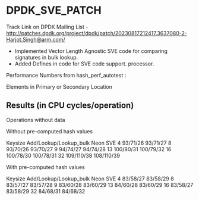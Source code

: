 # DPDK_SVE_PATCH

Track Link on DPDK Mailing List - http://patches.dpdk.org/project/dpdk/patch/20230817212417.3637080-2-Harjot.Singh@arm.com/

- Implemented Vector Length Agnostic SVE code for comparing signatures
in bulk lookup.
- Added Defines in code for SVE code support.
processor.

Performance Numbers from hash_perf_autotest :

Elements in Primary or Secondary Location

Results (in CPU cycles/operation)
-----------------------------------
 Operations without data

Without pre-computed hash values

Keysize     Add/Lookup/Lookup_bulk
            Neon         SVE
4           93/71/26     93/71/27
8           93/70/26     93/70/27
9           94/74/27     94/74/28
13          100/80/31    100/79/32
16          100/78/30    100/78/31
32          109/110/38   108/110/39

With pre-computed hash values

Keysize     Add/Lookup/Lookup_bulk
            Neon         SVE
4           83/58/27     83/58/29
8           83/57/27     83/57/28
9           83/60/28     83/60/29
13          84/60/28     83/60/29
16          83/58/27     83/58/29
32          84/68/31     84/68/32
